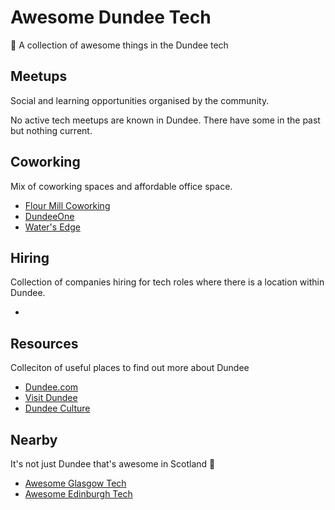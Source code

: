 # Awesome Dundee Tech

🏴󠁧󠁢󠁳󠁣󠁴󠁿 A collection of awesome things in the Dundee tech

## Meetups

Social and learning opportunities organised by the community.

No active tech meetups are known in Dundee. There have some in the past but nothing current.

## Coworking

Mix of coworking spaces and affordable office space.

* [Flour Mill Coworking](https://flourmilldundee.co.uk/coworking-memberships/)
* [DundeeOne](https://dundeeone.com/serviced-offices/co-working/)
* [Water's Edge](https://watersedgedundee.co.uk/co-working/)

## Hiring

Collection of companies hiring for tech roles where there is a location within Dundee.

*

## Resources

Colleciton of useful places to find out more about Dundee

* [Dundee.com](https://www.dundee.com)
* [Visit Dundee](https://www.visitdundee.com)
* [Dundee Culture](https://www.dundeeculture.com)

## Nearby

It's not just Dundee that's awesome in Scotland 🏴󠁧󠁢󠁳󠁣󠁴󠁿

* [Awesome Glasgow Tech](https://github.com/AddJam/awesome-glasgow-tech)
* [Awesome Edinburgh Tech](https://github.com/telaco/awesome-edinburgh-tech)
